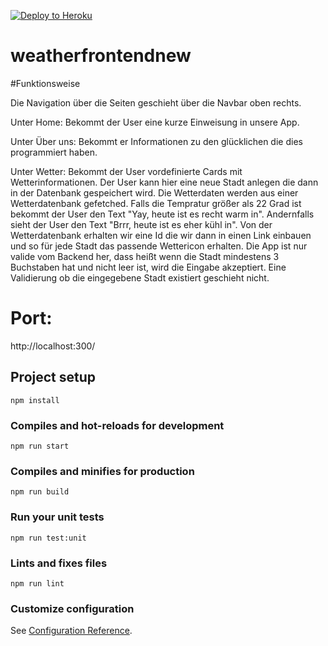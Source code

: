 [![Deploy to Heroku](https://github.com/lucasish/weatherfrontend/actions/workflows/main.yml/badge.svg)](https://github.com/lucasish/weatherfrontend/actions/workflows/main.yml)

# weatherfrontendnew

#Funktionsweise

Die Navigation über die Seiten geschieht über die Navbar oben rechts. 

Unter Home: Bekommt der User eine kurze Einweisung in unsere App. 

Unter Über uns: Bekommt er Informationen zu den glücklichen die dies programmiert haben. 

Unter Wetter: Bekommt der User vordefinierte Cards mit Wetterinformationen. Der User kann hier eine neue Stadt anlegen die dann in der Datenbank 
gespeichert wird. Die Wetterdaten werden aus einer Wetterdatenbank gefetched. 
Falls die Tempratur größer als 22 Grad ist bekommt der User den Text "Yay, heute ist es recht warm in". Andernfalls sieht der User den Text "Brrr, heute ist es eher kühl in".
Von der Wetterdatenbank erhalten wir eine Id die wir dann in einen Link einbauen und so für jede Stadt das passende Wettericon erhalten. 
Die App ist nur valide vom Backend her, dass heißt wenn die Stadt mindestens 3 Buchstaben hat und nicht leer ist, wird die Eingabe akzeptiert.
Eine Validierung ob die eingegebene Stadt existiert geschieht nicht. 

# Port: 
http://localhost:300/
## Project setup
```
npm install
```

### Compiles and hot-reloads for development
```
npm run start
```

### Compiles and minifies for production
```
npm run build
```

### Run your unit tests
```
npm run test:unit
```

### Lints and fixes files
```
npm run lint
```

### Customize configuration
See [Configuration Reference](https://cli.vuejs.org/config/).
